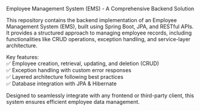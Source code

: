 Employee Management System (EMS) - A Comprehensive Backend Solution

This repository contains the backend implementation of an Employee Management System (EMS), built using Spring Boot, JPA, and RESTful APIs. It provides a structured approach to managing employee records, including functionalities like CRUD operations, exception handling, and service-layer architecture.

Key features:</br>
✅ Employee creation, retrieval, updating, and deletion (CRUD)<br>
✅ Exception handling with custom error responses</br>
✅ Layered architecture following best practices</br>
✅ Database integration with JPA & Hibernate</br>

Designed to seamlessly integrate with any frontend or third-party client, this system ensures efficient employee data management.